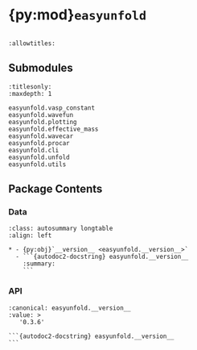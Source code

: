 # {py:mod}`easyunfold`

```{py:module} easyunfold
```

```{autodoc2-docstring} easyunfold
:allowtitles:
```

## Submodules

```{toctree}
:titlesonly:
:maxdepth: 1

easyunfold.vasp_constant
easyunfold.wavefun
easyunfold.plotting
easyunfold.effective_mass
easyunfold.wavecar
easyunfold.procar
easyunfold.cli
easyunfold.unfold
easyunfold.utils
```

## Package Contents

### Data

````{list-table}
:class: autosummary longtable
:align: left

* - {py:obj}`__version__ <easyunfold.__version__>`
  - ```{autodoc2-docstring} easyunfold.__version__
    :summary:
    ```
````

### API

````{py:data} __version__
:canonical: easyunfold.__version__
:value: >
   '0.3.6'

```{autodoc2-docstring} easyunfold.__version__
```

````
